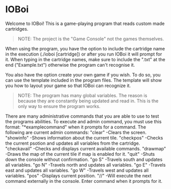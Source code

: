 # IOBoi
Welcome to IOBoi!
This is a game-playing program that reads custom made cartridges.

>NOTE: The project is the "Game Console" not the games themselves.

When using the program, you have the option to include the cartridge name in the execution (./ioboi [cartridge]) or after you run IOBoi it will prompt for it.
When typing in the cartridge names, make sure to include the ".txt" at the end ("Example.txt") otherwise the program can't recognise it.

You also have the option create your own game if you wish. To do so, you can use the template included in the program files. The template will show you how to layout your game
so that IOBoi can recognize it.

>NOTE: The program has many global variables. The reason is because they are constantly being updated and read in. This is the only way to ensure the program works.

There are many administrative commands that you are able to use to test the programs abilities.
To execute and admin command, you must use this format: "*examplecommand" when it prompts for a command.
The following are current admin commands:
"clear" -Clears the screen.
"showinfo" -Shows information about the current tile.
"checkpos" -Checks the current psotion and updates all variables from the cartridge.
"checkavail" -Checks and displays current available commands.
"drawmap" -Draws the map of the current tile if map is enabled for it.
"quit" -Shuts down the console without confirmation.
"go S" -Travels south and updates all variables.
"go N" -Travels north and updates all variables.
"go E" -Travels east and updates all variables.
"go W" -Travels west and updates all variables.
"pos" -Displays current position.
"//" -Will execute the next command externally in the console. Enter command when it prompts for it.
